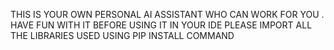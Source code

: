 THIS IS YOUR OWN PERSONAL AI ASSISTANT WHO CAN WORK FOR YOU . HAVE FUN WITH IT
BEFORE USING IT IN YOUR IDE PLEASE IMPORT ALL THE LIBRARIES USED USING PIP INSTALL COMMAND
